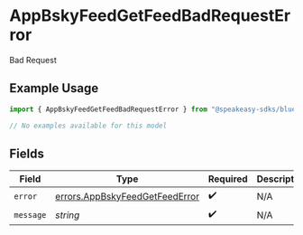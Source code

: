 # AppBskyFeedGetFeedBadRequestError

Bad Request

## Example Usage

```typescript
import { AppBskyFeedGetFeedBadRequestError } from "@speakeasy-sdks/bluesky/models/errors";

// No examples available for this model
```

## Fields

| Field                                                                            | Type                                                                             | Required                                                                         | Description                                                                      |
| -------------------------------------------------------------------------------- | -------------------------------------------------------------------------------- | -------------------------------------------------------------------------------- | -------------------------------------------------------------------------------- |
| `error`                                                                          | [errors.AppBskyFeedGetFeedError](../../models/errors/appbskyfeedgetfeederror.md) | :heavy_check_mark:                                                               | N/A                                                                              |
| `message`                                                                        | *string*                                                                         | :heavy_check_mark:                                                               | N/A                                                                              |